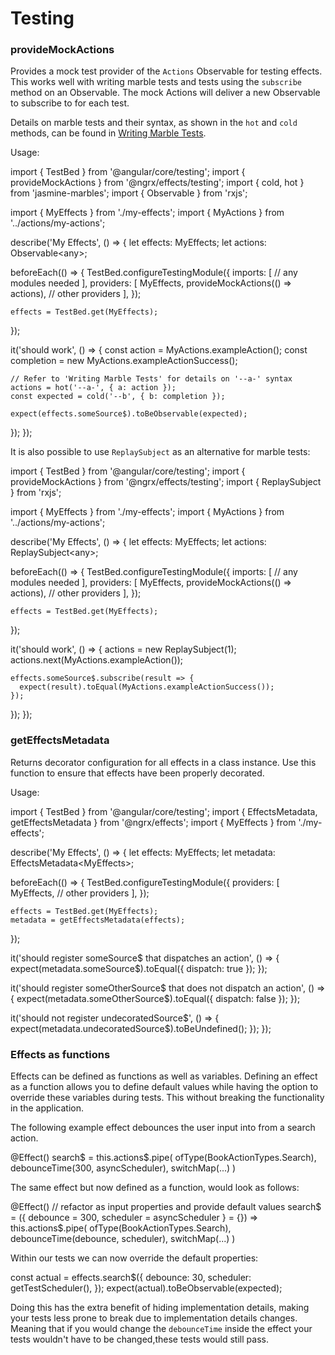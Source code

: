 # Testing

### provideMockActions

Provides a mock test provider of the `Actions` Observable for testing effects. This works well with writing
marble tests and tests using the `subscribe` method on an Observable. The mock Actions will deliver a new Observable to subscribe to for each test.

Details on marble tests and their syntax, as shown in the `hot` and `cold` methods, can be found in [Writing Marble Tests](https://github.com/ReactiveX/rxjs/blob/master/doc/writing-marble-tests.md).

Usage:

<code-example header="my.effects.spec.ts">
import { TestBed } from '@angular/core/testing';
import { provideMockActions } from '@ngrx/effects/testing';
import { cold, hot } from 'jasmine-marbles';
import { Observable } from 'rxjs';

import { MyEffects } from './my-effects';
import { MyActions } from '../actions/my-actions';

describe('My Effects', () => {
  let effects: MyEffects;
  let actions: Observable&lt;any&gt;;

  beforeEach(() => {
    TestBed.configureTestingModule({
      imports: [
        // any modules needed
      ],
      providers: [
        MyEffects,
        provideMockActions(() => actions),
        // other providers
      ],
    });

    effects = TestBed.get(MyEffects);
  });

  it('should work', () => {
    const action = MyActions.exampleAction();
    const completion = new MyActions.exampleActionSuccess();

    // Refer to 'Writing Marble Tests' for details on '--a-' syntax
    actions = hot('--a-', { a: action });
    const expected = cold('--b', { b: completion });

    expect(effects.someSource$).toBeObservable(expected);
  });
});
</code-example>

It is also possible to use `ReplaySubject` as an alternative for marble tests:

<code-example header="my.effects.spec.ts">
import { TestBed } from '@angular/core/testing';
import { provideMockActions } from '@ngrx/effects/testing';
import { ReplaySubject } from 'rxjs';

import { MyEffects } from './my-effects';
import { MyActions } from '../actions/my-actions';

describe('My Effects', () => {
  let effects: MyEffects;
  let actions: ReplaySubject&lt;any&gt;;

  beforeEach(() => {
    TestBed.configureTestingModule({
      imports: [
        // any modules needed
      ],
      providers: [
        MyEffects,
        provideMockActions(() => actions),
        // other providers
      ],
    });

    effects = TestBed.get(MyEffects);
  });

  it('should work', () => {
    actions = new ReplaySubject(1);
    actions.next(MyActions.exampleAction());

    effects.someSource$.subscribe(result => {
      expect(result).toEqual(MyActions.exampleActionSuccess());
    });
  });
});
</code-example>

### getEffectsMetadata

Returns decorator configuration for all effects in a class instance.
Use this function to ensure that effects have been properly decorated.

Usage:

<code-example header="my.effects.spec.ts">
import { TestBed } from '@angular/core/testing';
import { EffectsMetadata, getEffectsMetadata } from '@ngrx/effects';
import { MyEffects } from './my-effects';

describe('My Effects', () => {
  let effects: MyEffects;
  let metadata: EffectsMetadata&lt;MyEffects&gt;;

  beforeEach(() => {
    TestBed.configureTestingModule({
      providers: [
        MyEffects,
        // other providers
      ],
    });

    effects = TestBed.get(MyEffects);
    metadata = getEffectsMetadata(effects);
  });

  it('should register someSource$ that dispatches an action', () => {
    expect(metadata.someSource$).toEqual({ dispatch: true });
  });

  it('should register someOtherSource$ that does not dispatch an action', () => {
    expect(metadata.someOtherSource$).toEqual({ dispatch: false });
  });

  it('should not register undecoratedSource$', () => {
    expect(metadata.undecoratedSource$).toBeUndefined();
  });
});
</code-example>

### Effects as functions

Effects can be defined as functions as well as variables. Defining an effect as a function allows you to define default values while having the option to override these variables during tests. This without breaking the functionality in the application.

The following example effect debounces the user input into from a search action.

<code-example header="my.effects.spec.ts">
@Effect()
search$ = this.actions$.pipe(
  ofType(BookActionTypes.Search),
  debounceTime(300, asyncScheduler),
  switchMap(...)
)
</code-example>

The same effect but now defined as a function, would look as follows:

<code-example header="my.effects.spec.ts">
@Effect()
// refactor as input properties and provide default values
search$ = ({
  debounce = 300,
  scheduler = asyncScheduler
} = {}) => this.actions$.pipe(
  ofType(BookActionTypes.Search),
  debounceTime(debounce, scheduler),
  switchMap(...)
)
</code-example>

Within our tests we can now override the default properties:

<code-example header="my.effects.spec.ts">
const actual = effects.search$({
  debounce: 30,
  scheduler: getTestScheduler(),
});
expect(actual).toBeObservable(expected);
</code-example>

Doing this has the extra benefit of hiding implementation details, making your tests less prone to break due to implementation details changes. Meaning that if you would change the `debounceTime` inside the effect your tests wouldn't have to be changed,these tests would still pass.
